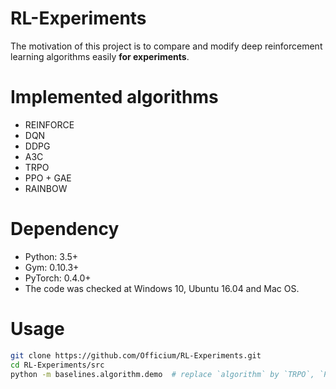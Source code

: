 # RL-Experiments

The motivation of this project is to compare and modify deep reinforcement learning algorithms easily **for experiments**.

# Implemented algorithms

* REINFORCE
* DQN
* DDPG
* A3C
* TRPO
* PPO + GAE
* RAINBOW

# Dependency

* Python: 3.5+
* Gym: 0.10.3+
* PyTorch: 0.4.0+
* The code was checked at Windows 10, Ubuntu 16.04 and Mac OS.

# Usage

```bash
git clone https://github.com/Officium/RL-Experiments.git
cd RL-Experiments/src
python -m baselines.algorithm.demo  # replace `algorithm` by `TRPO`, `PPO` ...
```
